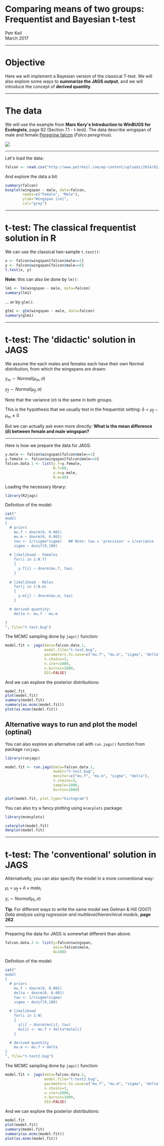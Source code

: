 # Comparing means of two groups: Frequentist and Bayesian t-test
Petr Keil  
March 2017  

***

# Objective

Here we will implement a Bayesian version of the classical T-test. We will also explore some ways to **summarize the JAGS output**, and we will introduce the concept of **derived quantity**.

***

# The data



We will use the example from **Marc Kery's Introduction to WinBUGS for Ecologists**, page 92 (Section 7.1 - t-test). The data describe wingspan of male and female [Peregrine falcon](https://en.wikipedia.org/wiki/Peregrine_falcon) (*Falco peregrinus*).

![](figure/falcon.png)

***

Let's load the data:


```r
falcon <- read.csv("http://www.petrkeil.com/wp-content/uploads/2014/02/falcon.csv")
```

And explore the data a bit:


```r
summary(falcon)
boxplot(wingspan ~ male, data=falcon, 
        names=c("Female", "Male"),
        ylab="Wingspan [cm]",
        col="grey")
```

***

# t-test: The classical frequentist solution in R

We can use the classical two-sample ```t.test()```: 

```r
x <- falcon$wingspan[falcon$male==1]
y <- falcon$wingspan[falcon$male==0]
t.test(x, y)
```

**Note:** this can also be done by ```lm()```:

```r
lm1 <- lm(wingspan ~ male, data=falcon)
summary(lm1)
```

... or by ```glm()```:

```r
glm1 <- glm(wingspan ~ male, data=falcon)
summary(glm1)
```

***

# t-test: The 'didactic' solution in JAGS

We assume the each males and females each have their own Normal distribution, from which the wingspans are drawn:

$y_m \sim Normal(\mu_m, \sigma)$

$y_f \sim Normal(\mu_f, \sigma)$

Note that the variance ($\sigma$) is the same in both groups.

This is the hypothesis that we usually test in the frequentist setting:
$\delta = \mu_f - \mu_m \neq 0$

But we can actually ask even more directly: **What is the mean difference ($\delta$) between female and male wingspan?**

***

Here is how we prepare the data for JAGS:

```r
y.male <- falcon$wingspan[falcon$male==1]
y.female <- falcon$wingspan[falcon$male==0]
falcon.data.1 <- list(y.f=y.female,
                      N.f=60,
                      y.m=y.male,
                      N.m=40)
```

Loading the necessary library:

```r
library(R2jags)
```

Definition of the model:

```r
cat("
model
{
  # priors
    mu.f ~ dnorm(0, 0.001) 
    mu.m ~ dnorm(0, 0.001)
    tau <- 1/(sigma*sigma)   ## Note: tau = 'precision' = 1/variance
    sigma ~ dunif(0,100)
  
  # likelihood - Females
    for(i in 1:N.f)
    {
      y.f[i] ~ dnorm(mu.f, tau)
    }
  
  # likelihood - Males
    for(j in 1:N.m)
    {
      y.m[j] ~ dnorm(mu.m, tau)
    }

  # derived quantity:
    delta <- mu.f - mu.m

}    
", file="t-test.bug")
```

The MCMC sampling done by ```jags()``` function:

```r
model.fit <- jags(data=falcon.data.1, 
                  model.file="t-test.bug",
                  parameters.to.save=c("mu.f", "mu.m", "sigma", "delta"),
                  n.chains=3,
                  n.iter=2000,
                  n.burnin=1000,
                  DIC=FALSE)
```

And we can explore the posterior distributions:


```r
model.fit
plot(model.fit)
summary(model.fit)
summary(as.mcmc(model.fit))
plot(as.mcmc(model.fit))
```

## Alternative ways to run and plot the model (optinal)

You can also explore an alternative call with ```run.jags()``` function from package ```runjags```.


```r
library(runjags)

model.fit <- run.jags(data=falcon.data.1, 
                      model="t-test.bug",
                      monitor=c("mu.f", "mu.m", "sigma", "delta"),
                      n.chains=3,
                      sample=1000,
                      burnin=1000)
```


```r
plot(model.fit, plot.type="histogram")
```

You can also try a fancy plotting using ```mcmcplots``` package:


```r
library(mcmcplots)

caterplot(model.fit)
denplot(model.fit)
```

***

# t-test: The 'conventional' solution in JAGS

Alternativelly, you can also specify the model in a more conventional way:

$\mu_i = \mu_f + \delta \times male_i$

$y_i \sim Normal(\mu_i, \sigma)$

**Tip**: For different ways to write the same model see Gelman & Hill (2007) *Data analysis using regression and multilevel/hierarchical models*, **page 262**.

***

Preparing the data for JAGS is somewhat different than above:

```r
falcon.data.2 <- list(y=falcon$wingspan,
                      male=falcon$male,
                      N=100)
```

Definition of the model:

```r
cat("
model
{
  # priors
    mu.f ~ dnorm(0, 0.001)
    delta ~ dnorm(0, 0.001)
    tau <- 1/(sigma*sigma)
    sigma ~ dunif(0,100)
    
  # likelihood
    for(i in 1:N)
    {
      y[i] ~ dnorm(mu[i], tau)
      mu[i] <- mu.f + delta*male[i]
    }

  # derived quantity
    mu.m <- mu.f + delta
}    
", file="t-test2.bug")
```

The MCMC sampling done by ```jags()``` function:

```r
model.fit <- jags(data=falcon.data.2, 
                  model.file="t-test2.bug",
                  parameters.to.save=c("mu.f", "mu.m", "sigma", "delta"),
                  n.chains=3,
                  n.iter=2000,
                  n.burnin=1000,
                  DIC=FALSE)
```

And we can explore the posterior distributions:


```r
model.fit
plot(model.fit)
summary(model.fit)
summary(as.mcmc(model.fit))
plot(as.mcmc(model.fit))
```














